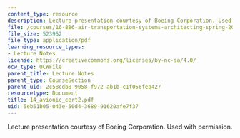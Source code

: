 ```yaml
---
content_type: resource
description: Lecture presentation courtesy of Boeing Corporation. Used with permission.
file: /courses/16-886-air-transportation-systems-architecting-spring-2004/5eb51b05043e50d4368991620afe7f37_14_avionic_cert2.pdf
file_size: 523952
file_type: application/pdf
learning_resource_types:
- Lecture Notes
license: https://creativecommons.org/licenses/by-nc-sa/4.0/
ocw_type: OCWFile
parent_title: Lecture Notes
parent_type: CourseSection
parent_uid: 2c58cdb8-9058-f972-ab1b-c1f056feb427
resourcetype: Document
title: 14_avionic_cert2.pdf
uid: 5eb51b05-043e-50d4-3689-91620afe7f37
---
```

Lecture presentation courtesy of Boeing Corporation. Used with permission.